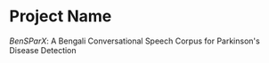# Project Name
_BenSParX_: A Bengali Conversational Speech Corpus for Parkinson's Disease Detection


